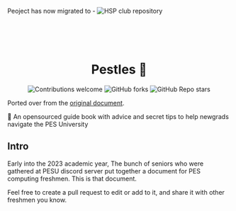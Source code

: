 Peoject has now migrated to -
![HSP club repository](https://github.com/HackerSpace-PESU/pesu-for-dummies) 


<h1 align="center">
  <br>
  <br>
    Pestles 🌸
  <br>
</h1>

<div align="center">

![Contributions welcome](https://img.shields.io/badge/contributions-welcome-orange.svg?style=for-the-badge)
![GitHub forks](https://img.shields.io/github/forks/Nandan-N/Pestles?style=for-the-badge&logo=github)
![GitHub Repo stars](https://img.shields.io/github/stars/Nandan-N/Pestles?color=orange&style=for-the-badge&logo=github)

</div>

Ported over from the [original document](https://docs.google.com/document/d/1kMIUJq4nHCw7Kc52_acFYXGZnfGfd87SmV9uZmMvByM/edit?usp=sharing).

🌸 An opensourced guide book with advice and secret tips to help newgrads navigate the PES University


## Intro

Early into the 2023 academic year, The bunch of seniors who were gathered at PESU discord server put together a document for PES computing freshmen. This is that document.

Feel free to create a pull request to edit or add to it, and share it with other freshmen you know.
